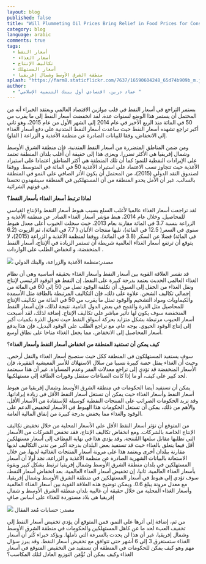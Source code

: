 ```yaml
---
layout: blog
published: false
title: "Will Plummeting Oil Prices Bring Relief in Food Prices for Consumers in the MENA Region? - arabic"
category: blog
language: arabic
comments: true
tags: 
  - أسعار النفط
  - أسعار الغذاء
  - تكاليف الإنتاج
  - أسعار المستهلك
  - منطقة الشرق الأوسط وشمال إفريقيا
splash: "https://farm8.staticflickr.com/7637/16590604248_65d74b909b_m.jpg"
author: 
  - "عماد درين، اقتصادي أول ببنك التنمية الإسلامي "
---
```


يستمر التراجع في أسعار النفط في قلب موازين الاقتصاد العالمي ويعتقد الخبراء أنه من المحتمل أن يستمر هذا الوضع لسنوات عدة. لقد انخفضت أسعار النفط إلى ما يقرب من 50 في المائة منذ الربع الأخير في عام 2014 إلى الشهر الأول من عام 2015، وهو ثاني أكبر تراجع تشهده أسعار النفط حيث ساعدت أسعار النفط المتدنية على دفع أسعار الغذاء إلى الانخفاض، وفقا للبيانات الصادرة عن منظمة الأغذية و الزراعة ( الفاو).

<!-- more -->
ومن ضمن المناطق المتضررة من أسعار النفط المتدنية، فإن منطقة الشرق الأوسط وشمال إفريقيا هي الأكثر تضررا. ويعزى هذا إلى حقيقة أن أغلب بلدان المنطقة تعتمد على الإيرادات النفطية للنمو؛ كما أن تلك المنطقة هي أكثر المناطق اعتمادا على استيراد الأغذية  حيث تتجاوز نسب الاعتماد على استيراد الأغذية 50 في المائة في المتوسط. ووفقا لصندوق النقد الدولي (2015)، من المحتمل أن يكون الأثر الصافي على النمو في المنطقة بالسالب. غير أن الأمل يحدو المنطقة من أن المستهلكين في المنطقة سيشهدون تحسنا في قوتهم الشرائية.  

**لماذا ترتبط أسعار الغذاء بأسعار النفط؟**

لقد تراجعت أسعار الغذاء عالميا لأغلب السلع بسبب هبوط أسعار النفط والإنتاج القياسي للمحاصيل. وخلال عام 2014، هبط مؤشر أسعار الغذاء الصادر عن منظمة الأغذية و الزراعة بنسبة 3.7 في المائة مقارنة بعام 2013، حيث سجلت الحبوب أعلى معدل هبوط سنوي في السعر( 12.5 في المائة)، تليها منتجات الألبان ( 7.7 في المائة)، ثم الزيوت (6.2 في المائة) فضلا عن السكر (3.8 في المائة). ووفقا لمنظمة الأغذية و الزراعة (2015)، لا يتوقع أن ترتفع أسعار الغذاء العالمية شريطة أن تستمر الزيادة في الإنتاج، أسعار النفط المنخفضة، و انخفاض الطلب على الواردات . 


![](https://farm8.staticflickr.com/7283/16743334348_ef35df288e.jpg)
_مصدر_:منظمة الأغذية والزراعة، والبنك الدولي


قد تفسر العلاقة القوية بين أسعار النفط وأسعار الغذاء بحقيقة أساسية وهي أن نظام الغذاء العالمي الحديث يعتمد بدرجة كبيرة على النفط. إن النفط هو الوقود الرئيسي لإنتاج ونقل الغذاء من الحقل إلى السوق. أن تكلفة الوقود تصل من 50 إلى 60 في المائة من إجمالي تكاليف الشحن. علاوة على ذلك، فإن التكاليف المرتبطة بالطاقة مثل الأسمدة والكيماويات ومواد التشحيم والوقود تمثل ما يقرب من 50 في المائة من تكاليف الإنتاج للمحاصيل مثل الذرة والقمح في بعض الدول النامية. نتيجة لذلك، فإن أسعار النفط المنخفضة سوف يكون لها تأثير مباشر على تكاليف الإنتاج. إضافة لذلك، لقد أصبحت أسعار الحبوب مرتبطة بشكل متزايد بحركة أسواق النفط حيث تحول الذرة بكميات أكبر إلى إنتاج الوقود الحيوي. بوجه عام، مع تراجع الطلب على الوقود البديل، فإن هذا يدفع أسعار المحاصيل إلى الانخفاض، مما يجعل الغذاء متاحا على نطاق أوسع. 

**كيف يمكن أن تستفيد المنطقة من انخفاض أسعار النفط وأسعار الغذاء**؟ 

سوف يستفيد المستهلكون في المنطقة ككل حيث ستصبح أسعار الغذاء والنقل أرخص. وحيث أن الغذاء يمثل حصة كبيرة نسبيا من سلال الاستهلاك للأسر المعيشية الفقيرة، فإن الأسعار المنخفضة قد تؤدي إلى تراجع معدلات الفقر وعدم المساواة. غير أن هذا سيعتمد لحد كبير على كيف، أو ما إذا كانت الصناعات ستنقل وفورات الطاقة إلى مستهلكيها. 


يمكن أن تستفيد أيضا الحكومات في منطقة الشرق الأوسط وشمال إفريقيا من هبوط أسعار النفط وأسعار الغذاء حيث يمكن أن تستغل أسعار النفط الأقل في زيادة إيراداتها. وقد تزيد الحكومات الضرائب على المنتجات النفطية كوسيلة للاستفادة من الأسعار الأقل. والأهم من ذلك، يمكن أن تستغل الحكومات هذا الهبوط في الأسعار لتخفيض الدعم على الوقود والغذاء مما يخفض بدرجة كبيرة من إنفاق المالية العامة. 

من المتوقع أن تؤثر أسعار النفط الأقل على الأسعار المحلية من خلال تخفيض تكاليف الإنتاج الخاصة بالشركات. ومع انخفاض تكاليف الإنتاج، فقد تخفض الشركات من الأسعار التي تطلبها مقابل سلعها المُنتجة. وقد يؤدي هذا في نهاية المطاف إلى أسعار مستهلكين أقل فيما يتعلق بالغذاء حيث قد تستفيد بعض البلدان بدرجة أكبر من تدني التكاليف لديها مقارنة ببلدان أخرى ويعتمد هذا على مرونة أسعار المنتجات الغذائية لديها.  من خلال الاستعانة بالبيانات الشهرية الصادرة عن منظمة الأغذية و الزراعة، نجد أولا أن أسعار المستهلكين في بلدان منطقة الشرق الأوسط وشمال إفريقيا ترتبط بشكل كبير وبقوة بأسعار الغذاء العالمية. ثانيا، إن تخفيض أسعار الغذاء العالمية، بعد انخفاض أسعار النفط، سوف تؤدي إلى هبوط في أسعار المستهلكين في منطقة الشرق الأوسط وشمال إفريقيا، مع معدل مرونة يبلغ 0.6. ويمكن توضيح هذه العلاقة القوية بين أسعار الغذاء العالمية وأسعار الغذاء المحلية من خلال حقيقة أن غالبية بلدان منطقة الشرق الأوسط و شمال إفريقيا هي بلاد مستوردة للغذاء على أساس صافٍ

![](https://farm8.staticflickr.com/7600/16929715582_97a3ffd99c.jpg)
_مصدر:_ حسابات مُعد المقال


من ثم، إضافة إلى أثرها على النمو، فمن المتوقع أن يؤدي تخفيض أسعار النفط إلى تخفيف العبء لحد ما عن كاهل المستهلكين           والحكومات في منطقة الشرق الأوسط وشمال إفريقيا، غير أن هذا لن يحدث بالسرعة التي نأملها. ويؤكد خبراء كُثر أن أسعار الغذاء ستستغرق 3 إلى 6 أشهر حتى تتوافق مع تخفيض أسعار النفط. وقد يبرز سؤال مهم وهو كيف يمكن للحكومات في المنطقة أن تستفيد من التخفيض المتوقع في أسعار الغذاء وكيف يمكن أن تُؤْمَن التوزيع العادل لتلك المكاسب؟